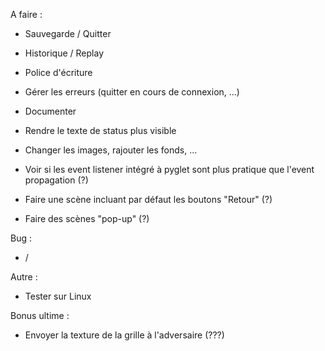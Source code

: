 A faire :
- Sauvegarde / Quitter
- Historique / Replay
- Police d'écriture
- Gérer les erreurs (quitter en cours de connexion, ...)
- Documenter  
- Rendre le texte de status plus visible


- Changer les images, rajouter les fonds, ...


- Voir si les event listener intégré à pyglet sont plus pratique que l'event propagation (?)
- Faire une scène incluant par défaut les boutons "Retour" (?)
- Faire des scènes "pop-up" (?)


Bug : 
- /


Autre :
- Tester sur Linux


Bonus ultime : 
- Envoyer la texture de la grille à l'adversaire (???)